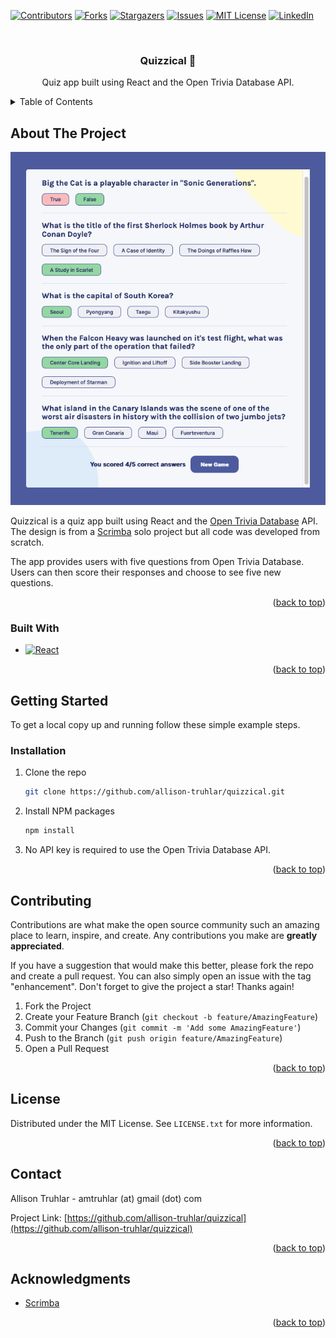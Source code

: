 <!-- Improved compatibility of back to top link: See: https://github.com/othneildrew/Best-README-Template/pull/73 -->
<a name="readme-top"></a>
<!--
*** Thanks for checking out the Best-README-Template. If you have a suggestion
*** that would make this better, please fork the repo and create a pull request
*** or simply open an issue with the tag "enhancement".
*** Don't forget to give the project a star!
*** Thanks again! Now go create something AMAZING! :D
-->



<!-- PROJECT SHIELDS -->
<!--
*** I'm using markdown "reference style" links for readability.
*** Reference links are enclosed in brackets [ ] instead of parentheses ( ).
*** See the bottom of this document for the declaration of the reference variables
*** for contributors-url, forks-url, etc. This is an optional, concise syntax you may use.
*** https://www.markdownguide.org/basic-syntax/#reference-style-links
-->
[![Contributors][contributors-shield]][contributors-url]
[![Forks][forks-shield]][forks-url]
[![Stargazers][stars-shield]][stars-url]
[![Issues][issues-shield]][issues-url]
[![MIT License][license-shield]][license-url]
[![LinkedIn][linkedin-shield]][linkedin-url]



<!-- PROJECT LOGO -->
<br />
<div align="center">
  <!-- <a href="https://github.com/allison-truhlar/quizzical">
    <img src="images/logo.png" alt="Logo" width="80" height="80">
  </a> -->

<h3 align="center">Quizzical 🤔</h3>

  <p align="center">
    Quiz app built using React and the Open Trivia Database API.
    <br />
    <!-- <a href="https://github.com/allison-truhlar/quizzical"><strong>Explore the docs »</strong></a>
    <br />
    <br /> -->
    <!-- <a href="https://github.com/allison-truhlar/quizzical">View Demo</a>
    ·
    <a href="https://github.com/allison-truhlar/quizzical/issues">Report Bug</a>
    ·
    <a href="https://github.com/allison-truhlar/quizzical/issues">Request Feature</a> -->
  </p>
</div>



<!-- TABLE OF CONTENTS -->
<details>
  <summary>Table of Contents</summary>
  <ol>
    <li>
      <a href="#about-the-project">About The Project</a>
      <ul>
        <li><a href="#built-with">Built With</a></li>
      </ul>
    </li>
    <li>
      <a href="#getting-started">Getting Started</a>
      <ul>
        <li><a href="#prerequisites">Prerequisites</a></li>
        <li><a href="#installation">Installation</a></li>
      </ul>
    </li>
    <li><a href="#usage">Usage</a></li>
    <li><a href="#roadmap">Roadmap</a></li>
    <li><a href="#contributing">Contributing</a></li>
    <li><a href="#license">License</a></li>
    <li><a href="#contact">Contact</a></li>
    <li><a href="#acknowledgments">Acknowledgments</a></li>
  </ol>
</details>



<!-- ABOUT THE PROJECT -->
## About The Project

[![Product Name Screen Shot][product-screenshot]](https://gorgeous-pony-026f0c.netlify.app/)

Quizzical is a quiz app built using React and the [Open Trivia Database](https://opentdb.com/) API. The design is from a [Scrimba](https://scrimba.com) solo project but all code was developed from scratch.

The app provides users with five questions from Open Trivia Database.  Users can then score their responses and choose to see five new questions.
<!-- Here's a blank template to get started: To avoid retyping too much info. Do a search and replace with your text editor for the following: `allison-truhlar`, `quizzical`, `twitter_handle`, `allison-truhlar-a3771714b`, `email_client`, `email`, `quizzical`, `Quiz app using Open Trivia DB API.` -->

<p align="right">(<a href="#readme-top">back to top</a>)</p>



### Built With

<!-- * [![Next][Next.js]][Next-url] -->
* [![React][React.js]][React-url]
<!-- * [![Vue][Vue.js]][Vue-url]
* [![Angular][Angular.io]][Angular-url]
* [![Svelte][Svelte.dev]][Svelte-url]
* [![Laravel][Laravel.com]][Laravel-url]
* [![Bootstrap][Bootstrap.com]][Bootstrap-url]
* [![JQuery][JQuery.com]][JQuery-url] -->

<p align="right">(<a href="#readme-top">back to top</a>)</p>



<!-- GETTING STARTED -->
## Getting Started

<!-- This is an example of how you may give instructions on setting up your project locally. -->
To get a local copy up and running follow these simple example steps.

<!-- ### Prerequisites -->

<!-- This is an example of how to list things you need to use the software and how to install them. -->
<!-- * npm
  ```sh
  npm install npm@latest -g
  ``` -->

### Installation

<!-- 1. Get a free API Key at [https://example.com](https://example.com) -->
1. Clone the repo
   ```sh
   git clone https://github.com/allison-truhlar/quizzical.git
   ```
2. Install NPM packages
   ```sh
   npm install
   ```
3. No API key is required to use the Open Trivia Database API.

<p align="right">(<a href="#readme-top">back to top</a>)</p>



<!-- USAGE EXAMPLES -->
<!-- ## Usage

Use this space to show useful examples of how a project can be used. Additional screenshots, code examples and demos work well in this space. You may also link to more resources.

_For more examples, please refer to the [Documentation](https://example.com)_

<p align="right">(<a href="#readme-top">back to top</a>)</p> -->



<!-- ROADMAP -->
<!-- ## Roadmap

- [ ] Feature 1
- [ ] Feature 2
- [ ] Feature 3
    - [ ] Nested Feature

See the [open issues](https://github.com/allison-truhlar/quizzical/issues) for a full list of proposed features (and known issues).

<p align="right">(<a href="#readme-top">back to top</a>)</p> -->



<!-- CONTRIBUTING -->
## Contributing

Contributions are what make the open source community such an amazing place to learn, inspire, and create. Any contributions you make are **greatly appreciated**.

If you have a suggestion that would make this better, please fork the repo and create a pull request. You can also simply open an issue with the tag "enhancement".
Don't forget to give the project a star! Thanks again!

1. Fork the Project
2. Create your Feature Branch (`git checkout -b feature/AmazingFeature`)
3. Commit your Changes (`git commit -m 'Add some AmazingFeature'`)
4. Push to the Branch (`git push origin feature/AmazingFeature`)
5. Open a Pull Request

<p align="right">(<a href="#readme-top">back to top</a>)</p>



<!-- LICENSE -->
## License

Distributed under the MIT License. See `LICENSE.txt` for more information.

<p align="right">(<a href="#readme-top">back to top</a>)</p>



<!-- CONTACT -->
## Contact

Allison Truhlar - amtruhlar \(at\) gmail \(dot\) com
<!-- Allison Truhlar - [@twitter_handle](https://twitter.com/twitter_handle) - email@email_client.com -->

Project Link: [https://github.com/allison-truhlar/quizzical](https://github.com/allison-truhlar/quizzical)

<p align="right">(<a href="#readme-top">back to top</a>)</p>



<!-- ACKNOWLEDGMENTS -->
## Acknowledgments

* [Scrimba](https://scrimba.com)
<!-- * []()
* []() -->

<p align="right">(<a href="#readme-top">back to top</a>)</p>



<!-- MARKDOWN LINKS & IMAGES -->
<!-- https://www.markdownguide.org/basic-syntax/#reference-style-links -->
[contributors-shield]: https://img.shields.io/github/contributors/allison-truhlar/quizzical.svg?style=for-the-badge
[contributors-url]: https://github.com/allison-truhlar/quizzical/graphs/contributors
[forks-shield]: https://img.shields.io/github/forks/allison-truhlar/quizzical.svg?style=for-the-badge
[forks-url]: https://github.com/allison-truhlar/quizzical/network/members
[stars-shield]: https://img.shields.io/github/stars/allison-truhlar/quizzical.svg?style=for-the-badge
[stars-url]: https://github.com/allison-truhlar/quizzical/stargazers
[issues-shield]: https://img.shields.io/github/issues/allison-truhlar/quizzical.svg?style=for-the-badge
[issues-url]: https://github.com/allison-truhlar/quizzical/issues
[license-shield]: https://img.shields.io/github/license/allison-truhlar/quizzical.svg?style=for-the-badge
[license-url]: https://github.com/allison-truhlar/quizzical/blob/master/LICENSE.txt
[linkedin-shield]: https://img.shields.io/badge/-LinkedIn-black.svg?style=for-the-badge&logo=linkedin&colorB=555
[linkedin-url]: https://linkedin.com/in/allison-truhlar-a3771714b
[product-screenshot]: ./vite-project/public/Quiz-Page-Screenshot.png
[Next.js]: https://img.shields.io/badge/next.js-000000?style=for-the-badge&logo=nextdotjs&logoColor=white
[Next-url]: https://nextjs.org/
[React.js]: https://img.shields.io/badge/React-20232A?style=for-the-badge&logo=react&logoColor=61DAFB
[React-url]: https://reactjs.org/
[Vue.js]: https://img.shields.io/badge/Vue.js-35495E?style=for-the-badge&logo=vuedotjs&logoColor=4FC08D
[Vue-url]: https://vuejs.org/
[Angular.io]: https://img.shields.io/badge/Angular-DD0031?style=for-the-badge&logo=angular&logoColor=white
[Angular-url]: https://angular.io/
[Svelte.dev]: https://img.shields.io/badge/Svelte-4A4A55?style=for-the-badge&logo=svelte&logoColor=FF3E00
[Svelte-url]: https://svelte.dev/
[Laravel.com]: https://img.shields.io/badge/Laravel-FF2D20?style=for-the-badge&logo=laravel&logoColor=white
[Laravel-url]: https://laravel.com
[Bootstrap.com]: https://img.shields.io/badge/Bootstrap-563D7C?style=for-the-badge&logo=bootstrap&logoColor=white
[Bootstrap-url]: https://getbootstrap.com
[JQuery.com]: https://img.shields.io/badge/jQuery-0769AD?style=for-the-badge&logo=jquery&logoColor=white
[JQuery-url]: https://jquery.com 
